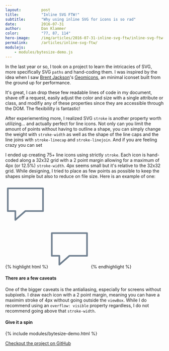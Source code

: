 ```yaml
---
layout:         post
title:          "Inline SVG FTW!"
subtitle:       "Why using inline SVG for icons is so rad"
date:           2016-07-31
author:         Dan Klammer
color:          "77, 87, 114"
hero-image:     /img/articles/2016-07-31-inline-svg-ftw/inline-svg-ftw-hero.png
permalink:      /articles/inline-svg-ftw/
modulejs:
    - modules/bytesize-demo.js
---
```


In the last year or so, I took on a project to learn the intricacies of SVG, more specifically SVG `paths` and hand-coding them. I was inspired by the idea when I saw [Brent Jackson]'s [Geomicons], an minimal iconset built from the ground up for performance.

It's great, I can drop these few readable lines of code in my document, shave off a request, easily adjust the color and size with a single attribute or class, and modifiy any of these properties since they are accessible through the DOM. The flexibililty is fantastic!


After experiementing more, I realized SVG `stroke` is another property worth utilizing... and actually perfect for line icons. Not only can you limit the amount of points without having to outline a shape, you can simply change the weight with `stroke-width` as well as the shape of the line caps and the line joins with `stroke-linecap` and `stroke-linejoin`. And if you are feeling crazy you can set 

I ended up creating 75+ line icons using strictly `stroke`. Each icon is hand-coded along a 32x32 grid with a 2 point margin allowing for a maximum of 4px (or 12.5%) `stroke-width`. 4px seems small but it's relative to the 32x32 grid. While designing, I tried to place as few points as possible to keep the shapes simple but also to reduce on file size. Here is an example of one:

<div class="align-center p2">
    <svg viewBox="0 0 32 32" width="128" height="128" fill="none">
      <path stroke="SlateGray" stroke-width="4%" stroke-linejoin="round"
        d="M2 4 L30 4 30 22 16 22 8 29 8 22 2 22 Z" />
    </svg>
</div>

{% highlight html %}
<svg viewBox="0 0 32 32" width="128" height="128" fill="none">
  <path stroke="SlateGray" stroke-width="4%" stroke-linejoin="round"
    d="M2 4 L30 4 30 22 16 22 8 29 8 22 2 22 Z" />
</svg>
{% endhighlight %}


#### **There are a few caveats**

One of the bigger caveats is the antialiasing, especially for screens without subpixels. I draw each icon with a 2 point margin, meaning you can have a maximim stroke of 4px without going outside the `viewBox`. While I do recommend using an `overflow: visible` property regardless, I do not recommend going above that `stroke-width`.




#### **Give it a spin**

{% include modules/bytesize-demo.html %}

<div class="py4 align-center">
    <a href="https://github.com/danklammer/bytesize-icons" class="btn dim underline-none text-shadow-light box-shadow-light px3 py2 br6 pressable">
        Checkout the project on GitHub
    </a>
</div>

[Brent Jackson]: http://jxnblk.com/
[Geomicons]: http://geomicons.com/
[SVG spec]: https://www.w3.org/TR/SVG/
[code them by hand]: http://svgpocketguide.com/